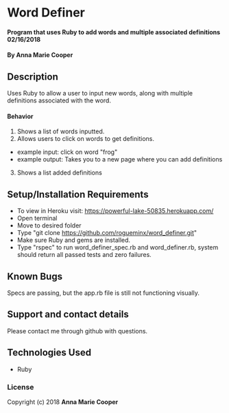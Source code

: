 # Word Definer

#### Program that uses Ruby to add words and multiple associated definitions 02/16/2018

#### By **Anna Marie Cooper**

## Description

Uses Ruby to allow a user to input new words, along with multiple definitions associated with the word.

#### Behavior
1. Shows a list of words inputted.
2. Allows users to click on words to get definitions.
  * example input: click on word "frog"
  * example output: Takes you to a new page where you can add definitions
3. Shows a list added definitions

## Setup/Installation Requirements

* To view in Heroku visit: https://powerful-lake-50835.herokuapp.com/
* Open terminal
* Move to desired folder
* Type "git clone https://github.com/rogueminx/word_definer.git"
* Make sure Ruby and gems are installed.
* Type "rspec" to run word_definer_spec.rb and word_definer.rb, system should return all passed tests and zero failures.

## Known Bugs

Specs are passing, but the app.rb file is still not functioning visually.

## Support and contact details

Please contact me through github with questions.

## Technologies Used

* Ruby

### License

Copyright (c) 2018  **Anna Marie Cooper**
